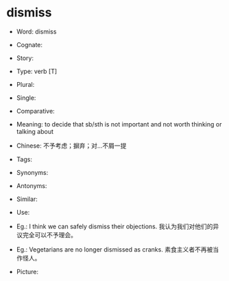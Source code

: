 # dismiss

- Word: dismiss
- Cognate: 
- Story: 

- Type: verb [T]
- Plural: 
- Single: 
- Comparative: 
- Meaning: to decide that sb/sth is not important and not worth thinking or talking about
- Chinese: 不予考虑；摒弃；对…不屑一提
- Tags: 
- Synonyms: 
- Antonyms: 
- Similar: 
- Use: 
- Eg.: I think we can safely dismiss their objections. 我认为我们对他们的异议完全可以不予理会。
- Eg.: Vegetarians are no longer dismissed as cranks. 素食主义者不再被当作怪人。
- Picture: 

